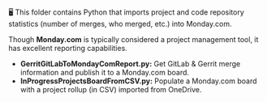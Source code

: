 🖥️ This folder contains Python that imports project and code repository statistics (number of merges, who merged, etc.) into Monday.com.

Though __Monday.com__ is typically considered a project management tool, it has excellent reporting capabilities.
- **GerritGitLabToMondayComReport.py:** Get GitLab & Gerrit merge information and publish it to a Monday.com board.
- **InProgressProjectsBoardFromCSV.py:** Populate a Monday.com board with a project rollup (in CSV) imported from OneDrive.
